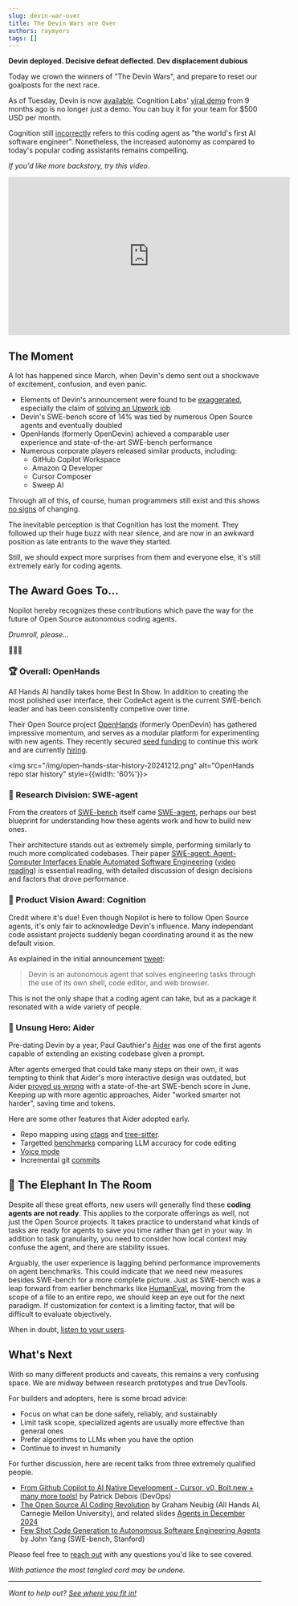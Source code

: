 ```yaml
---
slug: devin-war-over
title: The Devin Wars are Over
authors: raymyers
tags: []
---
```

**Devin deployed. Decisive defeat deflected. Dev displacement dubious**

Today we crown the winners of "The Devin Wars", and prepare to reset our goalposts for the next race. 

As of Tuesday, Devin is now [available](https://www.cognition.ai/blog/devin-generally-available). Cognition Labs' [viral demo](https://www.cognition.ai/blog/introducing-devin) from 9 months ago is no longer just a demo. You can buy it for your team for $500 USD per month.

Cognition still [incorrectly](https://nopilot.dev/blog/dissecting-devin#what-is-a-software-engineer) refers to this coding agent as "the world's first AI software engineer". Nonetheless, the increased autonomy as compared to today's popular coding assistants remains compelling.

*If you'd like more backstory, try this video.*

<iframe width="560" height="315" src="https://www.youtube.com/embed/aKrjE7NKfw8" frameborder="0" allow="accelerometer; autoplay; encrypted-media; gyroscope; picture-in-picture" allowfullscreen></iframe>

## The Moment

A lot has happened since March, when Devin's demo sent out a shockwave of excitement, confusion, and even panic.

* Elements of Devin's announcement were found to be [exaggerated](https://nopilot.dev/blog/dissecting-devin/#point-by-point), especially the claim of [solving an Upwork job](https://www.youtube.com/watch?v=tNmgmwEtoWE)
* Devin's SWE-bench score of 14% was tied by numerous Open Source agents and eventually doubled
* OpenHands (formerly OpenDevin) achieved a comparable user experience and state-of-the-art SWE-bench performance
* Numerous corporate players released similar products, including:
  * GitHub Copilot Workspace
  * Amazon Q Developer
  * Cursor Composer
  * Sweep AI

Through all of this, of course, human programmers still exist and this shows [no signs](https://www.youtube.com/watch?v=xFI2w-lxNsI) of changing.

The inevitable perception is that Cognition has lost the moment. They followed up their huge buzz with near silence, and are now in an awkward position as late entrants to the wave they started.

Still, we should expect more surprises from them and everyone else, it's still extremely early for coding agents.

## The Award Goes To...

Nopilot hereby recognizes these contributions which pave the way for the future of Open Source autonomous coding agents.

*Drumroll, please...*

🥁🥁🥁

### 🏆  Overall: OpenHands

All Hands AI handily takes home Best In Show. In addition to creating the most polished user interface, their CodeAct agent is the current SWE-bench leader and has been consistently competive over time.

Their Open Source project [OpenHands](https://github.com/All-Hands-AI/OpenHands) (formerly OpenDevin) has gathered impressive momentum, and serves as a modular platform for experimenting with new agents. They recently secured [seed funding](https://www.all-hands.dev/blog/press-release-all-hands-announces-5m-to-scale-ai-agent-for-software-development) to continue this work and are currently [hiring](https://allhandsai.applytojob.com/apply).

<img src="/img/open-hands-star-history-20241212.png" alt="OpenHands repo star history" style={{width: '60%'}}></img>

### 🏅 Research Division: SWE-agent

From the creators of [SWE-bench](https://www.swebench.com/) itself came [SWE-agent](https://swe-agent.com/latest/), perhaps our best blueprint for understanding how these agents work and how to build new ones.

Their architecture stands out as extremely simple, performing similarly to much more complicated codebases. Their paper [SWE-agent: Agent-Computer Interfaces Enable Automated Software Engineering](https://arxiv.org/abs/2405.15793) ([video reading](https://www.youtube.com/watch?v=Ko-R3MtTpWQ)) is essential reading, with detailed discussion of design decisions and factors that drove performance.

### 🏅 Product Vision Award: Cognition

Credit where it's due! Even though Nopilot is here to follow Open Source agents, it's only fair to acknowledge Devin's influence. Many independant code assistant projects suddenly began coordinating around it as the new default vision.

As explained in the initial announcement [tweet](https://x.com/cognition_labs/status/1767548763134964000):

> Devin is an autonomous agent that solves engineering tasks through the use of its own shell, code editor, and web browser.

This is not the only shape that a coding agent can take, but as a package it resonated with a wide variety of people.

### 🏅 Unsung Hero: Aider

Pre-dating Devin by a year, Paul Gauthier's [Aider](https://github.com/Aider-AI/aider) was one of the first agents capable of extending an existing codebase given a prompt.

After agents emerged that could take many steps on their own, it was tempting to think that Aider's more interactive design was outdated, but Aider [proved us wrong](https://aider.chat/2024/06/02/main-swe-bench.html) with a state-of-the-art SWE-bench score in June. Keeping up with more agentic approaches, Aider "worked smarter not harder", saving time and tokens.

Here are some other features that Aider adopted early.

* Repo mapping using [ctags](https://aider.chat/2023/05/25/ctags.html) and [tree-sitter](https://aider.chat/2023/10/22/repomap.html).
* Targetted [benchmarks](https://aider.chat/docs/leaderboards/) comparing LLM accuracy for code editing 
* [Voice mode](https://aider.chat/docs/usage/voice.html)
* Incremental git [commits](https://aider.chat/docs/git.html)


## 🐘 The Elephant In The Room

Despite all these great efforts, new users will generally find these **coding agents are not ready**. This applies to the corporate offerings as well, not just the Open Source projects. It takes practice to understand what kinds of tasks are ready for agents to save you time rather than get in your way. In addition to task granularity, you need to consider how local context may confuse the agent, and there are stability issues.

Arguably, the user experience is lagging behind performance improvements on agent benchmarks. This could indicate that we need new measures besides SWE-bench for a more complete picture. Just as SWE-bench was a leap forward from earlier benchmarks like [HumanEval](https://paperswithcode.com/sota/code-generation-on-humaneval), moving from the scope of a file to an entire repo, we should keep an eye out for the next paradigm. If customization for context is a limiting factor, that will be difficult to evaluate objectively.

When in doubt, [listen to your users](https://www.uploop.dev/blog/stop-wasting-time-on-community).

## What's Next

With so many different products and caveats, this remains a very confusing space. We are midway between research prototypes and true DevTools.

For builders and adopters, here is some broad advice:

* Focus on what can be done safely, reliably, and sustainably
* Limit task scope, specialized agents are usually more effective than general ones
* Prefer algorithms to LLMs when you have the option
* Continue to invest in humanity

For further discussion, here are recent talks from three extremely qualified people.

* [From Github Copilot to AI Native Development - Cursor, v0, Bolt.new + many more tools!](https://www.youtube.com/watch?v=1QaXyA3iwig) by Patrick Debois (DevOps)
* [The Open Source AI Coding Revolution](https://www.youtube.com/watch?v=0aXPQ9eYer0) by Graham Neubig (All Hands AI, Carnegie Mellon University), and related slides [Agents in December 2024](https://docs.google.com/presentation/d/1MQzcsaohM2KfhN9HtY0c8vkvZXZBZ47lXrAL0QDe_nU/edit#slide=id.g2f602927918_0_313)
* [Few Shot Code Generation to Autonomous Software Engineering Agents](https://www.youtube.com/watch?v=f6D5eHNr_VI) by John Yang (SWE-bench, Stanford)

Please feel free to [reach out](https://www.linkedin.com/in/cadrlife) with any questions you'd like to see covered.

*With patience the most tangled cord may be undone.*

---
*Want to help out? [See where you fit in!](/contributing)*